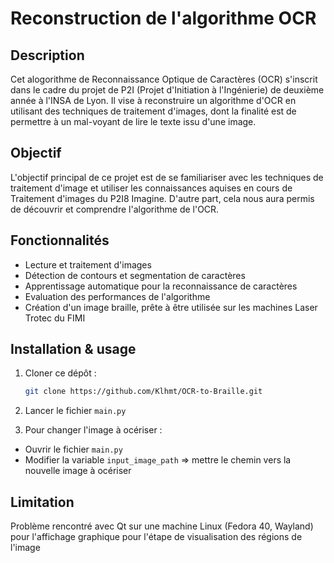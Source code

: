 # Reconstruction de l'algorithme OCR

## Description
Cet alogorithme de Reconnaissance Optique de Caractères (OCR) s'inscrit dans le cadre du projet de P2I (Projet d'Initiation à l'Ingénierie) de deuxième année à l'INSA de Lyon. Il vise à reconstruire un algorithme d'OCR en utilisant des techniques de traitement d'images, dont la finalité est de permettre à un mal-voyant de lire le texte issu d'une image.

## Objectif
L'objectif principal de ce projet est de se familiariser avec les techniques de traitement d'image et utiliser les connaissances aquises en cours de Traitement d'images du P2I8 Imagine. D'autre part, cela nous aura permis de découvrir et comprendre l'algorithme de l'OCR.

## Fonctionnalités
- Lecture et traitement d'images
- Détection de contours et segmentation de caractères
- Apprentissage automatique pour la reconnaissance de caractères
- Evaluation des performances de l'algorithme
- Création d'un image braille, prête à être utilisée sur les machines Laser Trotec du FIMI

## Installation & usage

1. Cloner ce dépôt :
   ```bash
   git clone https://github.com/Klhmt/OCR-to-Braille.git
   ```

2. Lancer le fichier ```main.py```

3. Pour changer l'image à océriser :
  - Ouvrir le fichier ```main.py```
  - Modifier la variable `input_image_path` => mettre le chemin vers la nouvelle image à océriser

## Limitation

Problème rencontré avec Qt sur une machine Linux (Fedora 40, Wayland) pour l'affichage graphique pour l'étape de visualisation des régions de l'image 
